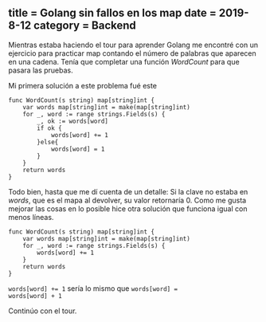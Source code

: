 title = Golang sin fallos en los map
date = 2019-8-12
category = Backend
---

Mientras estaba haciendo el tour para aprender Golang me encontré con un ejercicio para practicar
map contando el número de palabras que aparecen en una cadena. Tenía que completar una función *WordCount* para que pasara las pruebas.

Mi primera solución a este problema fué este

    func WordCount(s string) map[string]int {
        var words map[string]int = make(map[string]int)
        for _, word := range strings.Fields(s) {
            _, ok := words[word]
            if ok {
                words[word] += 1
            }else{
                words[word] = 1
            }
        }
        return words
    }

Todo bien, hasta que me dí cuenta de un detalle: Si la clave no estaba en *words*, que es el mapa
al devolver, su valor retornaría 0. Como me gusta mejorar las cosas en lo posible hice otra
solución que funciona igual con menos líneas.

    func WordCount(s string) map[string]int {
        var words map[string]int = make(map[string]int)
        for _, word := range strings.Fields(s) {
            words[word] += 1
        }
        return words
    }

<code>words[word] += 1</code> sería lo mismo que <code>words[word] = words[word] + 1</code>

Continúo con el tour.

